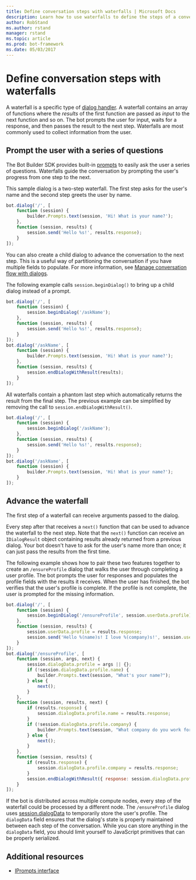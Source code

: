 ```yaml
---
title: Define conversation steps with waterfalls | Microsoft Docs
description: Learn how to use waterfalls to define the steps of a conversation in a bot with the Bot Builder SDK for Node.js
author: RobStand
ms.author: rstand
manager: rstand
ms.topic: article
ms.prod: bot-framework
ms.date: 05/03/2017
---
```

# Define conversation steps with waterfalls

A waterfall is a specific type of [dialog handler](bot-builder-nodejs-dialog-manage-conversation.md#dialog-handlers). A waterfall contains an array of functions where the *results* of the first function are passed as *input* to the next function and so on. The bot prompts the user for input, waits for a response, and then passes the result to the next step. Waterfalls are most commonly used to collect information from the user. 

## Prompt the user with a series of questions
The Bot Builder SDK provides built-in [prompts](bot-builder-nodejs-dialog-prompt.md) to easily ask the user a series of questions. 
Waterfalls guide the conversation by prompting the user's progress from one step to the next. 

This sample dialog is a two-step waterfall. The first step asks for the user's name and the second step greets the user by name.

```javascript
bot.dialog('/', [
    function (session) {
        builder.Prompts.text(session, 'Hi! What is your name?');
    },
    function (session, results) {
        session.send('Hello %s!', results.response);
    }
]);
```
 You can also create a child dialog to advance the conversation to the next step. This is a useful way of partitioning the conversation if you have multiple fields to populate. For more information, see [Manage conversation flow with dialogs](bot-builder-nodejs-dialog-manage-conversation.md#starting-and-ending-dialogs). 
 
 The following example calls `session.beginDialog()` to bring up a child dialog instead of a prompt. 

```javascript
bot.dialog('/', [
    function (session) {
        session.beginDialog('/askName');
    },
    function (session, results) {
        session.send('Hello %s!', results.response);
    }
]);
bot.dialog('/askName', [
    function (session) {
        builder.Prompts.text(session, 'Hi! What is your name?');
    },
    function (session, results) {
        session.endDialogWithResult(results);
    }
]);
```

All waterfalls contain a phantom last step which automatically returns the result from the final step. 
The previous example can be simplified by removing the call to `session.endDialogWithResult()`.

```javascript
bot.dialog('/', [
    function (session) {
        session.beginDialog('/askName');
    },
    function (session, results) {
        session.send('Hello %s!', results.response);
    }
]);
bot.dialog('/askName', [
    function (session) {
        builder.Prompts.text(session, 'Hi! What is your name?');
    }
]);
```

## Advance the waterfall
The first step of a waterfall can receive arguments passed to the dialog. 

Every step after that receives a `next()` function that can be used to advance the waterfall to the next step. Note that the `next()` function can receive an `IDialogResult` object containing results already returned from a previous dialog. Your bot doesn't have to ask for the user's name more than once; it can just pass the results from the first time.

The following example shows how to pair these two features together to create an `/ensureProfile` dialog that walks the user through completing a user profile. The bot prompts the user for responses and populates the profile fields with the results it receives. When the user has finished, the bot verifies that the user's profile is complete. If the profile is not complete, the user is prompted for the missing information. 

```javascript
bot.dialog('/', [
    function (session) {
        session.beginDialog('/ensureProfile', session.userData.profile);
    },
    function (session, results) {
        session.userData.profile = results.response;
        session.send('Hello %(name)s! I love %(company)s!', session.userData.profile);
    }
]);
bot.dialog('/ensureProfile', [
    function (session, args, next) {
        session.dialogData.profile = args || {};
        if (!session.dialogData.profile.name) {
            builder.Prompts.text(session, "What's your name?");
        } else {
            next();
        }
    },
    function (session, results, next) {
        if (results.response) {
            session.dialogData.profile.name = results.response;
        }
        if (!session.dialogData.profile.company) {
            builder.Prompts.text(session, "What company do you work for?");
        } else {
            next();
        }
    },
    function (session, results) {
        if (results.response) {
            session.dialogData.profile.company = results.response;
        }
        session.endDialogWithResult({ response: session.dialogData.profile });
    }
]);
```
If the bot is distributed across multiple compute nodes, every step of the waterfall could be processed by a different node. The `/ensureProfile` dialog uses [session.dialogData](http://docs.botframework.com/en-us/node/builder/chat-reference/classes/_botbuilder_d_.session#dialogdata) to temporarily store the user's profile. The `dialogData` field ensures that the dialog's state is properly maintained between each step of the conversation. While you can store anything in the `dialogData` field, you should limit yourself to JavaScript primitives that can be properly serialized. 

## Additional resources
- [IPrompts interface][PromptsRef]

[PromptsRef]: https://docs.botframework.com/en-us/node/builder/chat-reference/interfaces/_botbuilder_d_.__global.iprompts.html